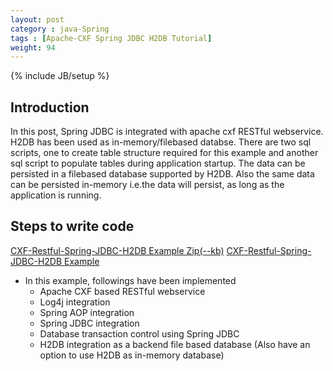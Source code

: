 ```yaml
---
layout: post
category : java-Spring
tags : [Apache-CXF Spring JDBC H2DB Tutorial]
weight: 94
---
```


{% include JB/setup %}

## Introduction

In this post, Spring JDBC is integrated with apache cxf RESTful webservice. H2DB has been used as in-memory/filebased databse. There are two sql scripts, one to create table structure required for this example and another sql script to populate tables during application startup. The data can be persisted in a filebased database supported by H2DB. Also the same data can be persisted in-memory i.e.the data will persist, as long as the application is running.


## Steps to write code

<div class="download-view">
	<span class="download">
		<a href="https://github.com/ashismo/repositoryForMyBlog/tree/master/spring/cxf-restful-spring-jdbc-h2db" target="_blank">CXF-Restful-Spring-JDBC-H2DB Example Zip(--kb)</a>
	</span>
	<span class="view">
		<a href="https://github.com/ashismo/repositoryForMyBlog/tree/master/spring/cxf-restful-spring-jdbc-h2db" target="_blank">CXF-Restful-Spring-JDBC-H2DB Example</a>
	</span>
</div>


* In this example, followings have been implemented
  * Apache CXF based RESTful webservice
  * Log4j integration
  * Spring AOP integration
  * Spring JDBC integration
  * Database transaction control using Spring JDBC
  * H2DB integration as a backend file based database (Also have an option to use H2DB as in-memory database)
  